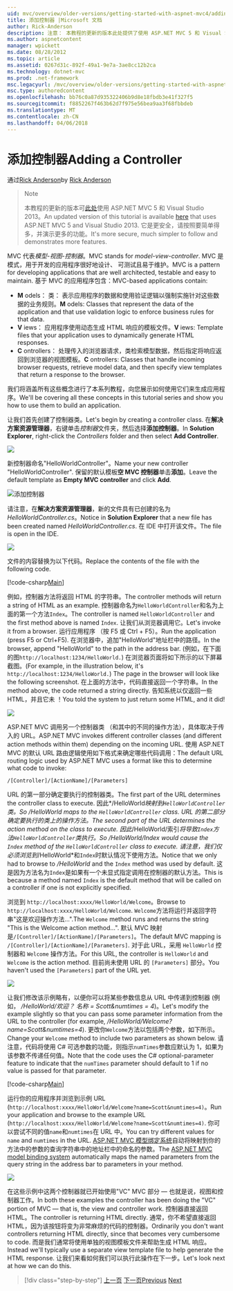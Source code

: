 ```yaml
---
uid: mvc/overview/older-versions/getting-started-with-aspnet-mvc4/adding-a-controller
title: 添加控制器 |Microsoft 文档
author: Rick-Anderson
description: 注意： 本教程的更新的版本此处提供了使用 ASP.NET MVC 5 和 Visual Studio 2013。 它是更安全，请按照和演示要简单得多...
ms.author: aspnetcontent
manager: wpickett
ms.date: 08/28/2012
ms.topic: article
ms.assetid: 0267d31c-892f-49a1-9e7a-3ae8cc12b2ca
ms.technology: dotnet-mvc
ms.prod: .net-framework
msc.legacyurl: /mvc/overview/older-versions/getting-started-with-aspnet-mvc4/adding-a-controller
msc.type: authoredcontent
ms.openlocfilehash: bb76c0a87d935322406b9d8e18fbdb3e41f327f5
ms.sourcegitcommit: f8852267f463b62d7f975e56bea9aa3f68fbbdeb
ms.translationtype: MT
ms.contentlocale: zh-CN
ms.lasthandoff: 04/06/2018
---
```

<a name="adding-a-controller"></a><span data-ttu-id="5d1b0-104">添加控制器</span><span class="sxs-lookup"><span data-stu-id="5d1b0-104">Adding a Controller</span></span>
====================
<span data-ttu-id="5d1b0-105">通过[Rick Anderson](https://github.com/Rick-Anderson)</span><span class="sxs-lookup"><span data-stu-id="5d1b0-105">by [Rick Anderson](https://github.com/Rick-Anderson)</span></span>

> > [!NOTE]
> > <span data-ttu-id="5d1b0-106">本教程的更新的版本可[此处](../../getting-started/introduction/getting-started.md)使用 ASP.NET MVC 5 和 Visual Studio 2013。</span><span class="sxs-lookup"><span data-stu-id="5d1b0-106">An updated version of this tutorial is available [here](../../getting-started/introduction/getting-started.md) that uses ASP.NET MVC 5 and Visual Studio 2013.</span></span> <span data-ttu-id="5d1b0-107">它是更安全，请按照要简单得多，并演示更多的功能。</span><span class="sxs-lookup"><span data-stu-id="5d1b0-107">It's more secure, much simpler to follow and demonstrates more features.</span></span>


<span data-ttu-id="5d1b0-108">MVC 代表*模型-视图-控制器*。</span><span class="sxs-lookup"><span data-stu-id="5d1b0-108">MVC stands for *model-view-controller*.</span></span> <span data-ttu-id="5d1b0-109">MVC 是模式，用于开发的应用程序很好地设计、 可测试且易于维护。</span><span class="sxs-lookup"><span data-stu-id="5d1b0-109">MVC is a pattern for developing applications that are well architected, testable and easy to maintain.</span></span> <span data-ttu-id="5d1b0-110">基于 MVC 的应用程序包含：</span><span class="sxs-lookup"><span data-stu-id="5d1b0-110">MVC-based applications contain:</span></span>

- <span data-ttu-id="5d1b0-111">**M** odels： 类： 表示应用程序的数据和使用验证逻辑以强制实施针对这些数据的业务规则。</span><span class="sxs-lookup"><span data-stu-id="5d1b0-111">**M** odels: Classes that represent the data of the application and that use validation logic to enforce business rules for that data.</span></span>
- <span data-ttu-id="5d1b0-112">**V** iews： 应用程序使用动态生成 HTML 响应的模板文件。</span><span class="sxs-lookup"><span data-stu-id="5d1b0-112">**V** iews: Template files that your application uses to dynamically generate HTML responses.</span></span>
- <span data-ttu-id="5d1b0-113">**C** ontrollers： 处理传入的浏览器请求，类检索模型数据，然后指定将响应返回到浏览器的视图模板。</span><span class="sxs-lookup"><span data-stu-id="5d1b0-113">**C** ontrollers: Classes that handle incoming browser requests, retrieve model data, and then specify view templates that return a response to the browser.</span></span>

<span data-ttu-id="5d1b0-114">我们将涵盖所有这些概念进行了本系列教程，向您展示如何使用它们来生成应用程序。</span><span class="sxs-lookup"><span data-stu-id="5d1b0-114">We'll be covering all these concepts in this tutorial series and show you how to use them to build an application.</span></span>

<span data-ttu-id="5d1b0-115">让我们首先创建了控制器类。</span><span class="sxs-lookup"><span data-stu-id="5d1b0-115">Let's begin by creating a controller class.</span></span> <span data-ttu-id="5d1b0-116">在**解决方案资源管理器**，右键单击*控制器*文件夹，然后选择**添加控制器**。</span><span class="sxs-lookup"><span data-stu-id="5d1b0-116">In **Solution Explorer**, right-click the *Controllers* folder and then select **Add Controller**.</span></span>

![](adding-a-controller/_static/image1.png)

<span data-ttu-id="5d1b0-117">新控制器命名&quot;HelloWorldController&quot;。</span><span class="sxs-lookup"><span data-stu-id="5d1b0-117">Name your new controller &quot;HelloWorldController&quot;.</span></span> <span data-ttu-id="5d1b0-118">保留的默认模板**空 MVC 控制器**单击**添加**。</span><span class="sxs-lookup"><span data-stu-id="5d1b0-118">Leave the default template as **Empty MVC controller** and click **Add**.</span></span>

![添加控制器](adding-a-controller/_static/image2.png)

<span data-ttu-id="5d1b0-120">请注意，在**解决方案资源管理器**，新的文件具有已创建的名为*HelloWorldController.cs*。</span><span class="sxs-lookup"><span data-stu-id="5d1b0-120">Notice in **Solution Explorer** that a new file has been created named *HelloWorldController.cs*.</span></span> <span data-ttu-id="5d1b0-121">在 IDE 中打开该文件。</span><span class="sxs-lookup"><span data-stu-id="5d1b0-121">The file is open in the IDE.</span></span>

![](adding-a-controller/_static/image3.png)

<span data-ttu-id="5d1b0-122">文件的内容替换为以下代码。</span><span class="sxs-lookup"><span data-stu-id="5d1b0-122">Replace the contents of the file with the following code.</span></span>

[!code-csharp[Main](adding-a-controller/samples/sample1.cs)]

<span data-ttu-id="5d1b0-123">例如，控制器方法将返回 HTML 的字符串。</span><span class="sxs-lookup"><span data-stu-id="5d1b0-123">The controller methods will return a string of HTML as an example.</span></span> <span data-ttu-id="5d1b0-124">控制器命名为`HelloWorldController`和名为上面的第一个方法`Index`。</span><span class="sxs-lookup"><span data-stu-id="5d1b0-124">The controller is named `HelloWorldController` and the first method above is named `Index`.</span></span> <span data-ttu-id="5d1b0-125">让我们从浏览器调用它。</span><span class="sxs-lookup"><span data-stu-id="5d1b0-125">Let's invoke it from a browser.</span></span> <span data-ttu-id="5d1b0-126">运行应用程序 （按 F5 或 Ctrl + F5）。</span><span class="sxs-lookup"><span data-stu-id="5d1b0-126">Run the application (press F5 or Ctrl+F5).</span></span> <span data-ttu-id="5d1b0-127">在浏览器中，追加&quot;HelloWorld&quot;地址栏中的路径。</span><span class="sxs-lookup"><span data-stu-id="5d1b0-127">In the browser, append &quot;HelloWorld&quot; to the path in the address bar.</span></span> <span data-ttu-id="5d1b0-128">(例如，在下面的图`http://localhost:1234/HelloWorld.`) 在浏览器页面将如下所示的以下屏幕截图。</span><span class="sxs-lookup"><span data-stu-id="5d1b0-128">(For example, in the illustration below, it's `http://localhost:1234/HelloWorld.`) The page in the browser will look like the following screenshot.</span></span> <span data-ttu-id="5d1b0-129">在上面的方法中，代码直接返回一个字符串。</span><span class="sxs-lookup"><span data-stu-id="5d1b0-129">In the method above, the code returned a string directly.</span></span> <span data-ttu-id="5d1b0-130">告知系统以仅返回一些 HTML，并且它未 ！</span><span class="sxs-lookup"><span data-stu-id="5d1b0-130">You told the system to just return some HTML, and it did!</span></span>

![](adding-a-controller/_static/image4.png)

<span data-ttu-id="5d1b0-131">ASP.NET MVC 调用另一个控制器类 （和其中的不同的操作方法），具体取决于传入的 URL。</span><span class="sxs-lookup"><span data-stu-id="5d1b0-131">ASP.NET MVC invokes different controller classes (and different action methods within them) depending on the incoming URL.</span></span> <span data-ttu-id="5d1b0-132">使用 ASP.NET MVC 的默认 URL 路由逻辑使用如下格式来确定哪些代码调用：</span><span class="sxs-lookup"><span data-stu-id="5d1b0-132">The default URL routing logic used by ASP.NET MVC uses a format like this to determine what code to invoke:</span></span>

`/[Controller]/[ActionName]/[Parameters]`

<span data-ttu-id="5d1b0-133">URL 的第一部分确定要执行的控制器类。</span><span class="sxs-lookup"><span data-stu-id="5d1b0-133">The first part of the URL determines the controller class to execute.</span></span> <span data-ttu-id="5d1b0-134">因此*/HelloWorld*映射到`HelloWorldController`类。</span><span class="sxs-lookup"><span data-stu-id="5d1b0-134">So */HelloWorld* maps to the `HelloWorldController` class.</span></span> <span data-ttu-id="5d1b0-135">URL 的第二部分确定要执行的类上的操作方法。</span><span class="sxs-lookup"><span data-stu-id="5d1b0-135">The second part of the URL determines the action method on the class to execute.</span></span> <span data-ttu-id="5d1b0-136">因此*/HelloWorld/索引*将导致`Index`方法`HelloWorldController`类执行。</span><span class="sxs-lookup"><span data-stu-id="5d1b0-136">So */HelloWorld/Index* would cause the `Index` method of the `HelloWorldController` class to execute.</span></span> <span data-ttu-id="5d1b0-137">请注意，我们仅必须浏览到*/HelloWorld*和`Index`时默认情况下使用方法。</span><span class="sxs-lookup"><span data-stu-id="5d1b0-137">Notice that we only had to browse to */HelloWorld* and the `Index` method was used by default.</span></span> <span data-ttu-id="5d1b0-138">这是因为方法名为`Index`是如果有一个未显式指定调用在控制器的默认方法。</span><span class="sxs-lookup"><span data-stu-id="5d1b0-138">This is because a method named `Index` is the default method that will be called on a controller if one is not explicitly specified.</span></span>

<span data-ttu-id="5d1b0-139">浏览到 `http://localhost:xxxx/HelloWorld/Welcome`。</span><span class="sxs-lookup"><span data-stu-id="5d1b0-139">Browse to `http://localhost:xxxx/HelloWorld/Welcome`.</span></span> <span data-ttu-id="5d1b0-140">`Welcome`方法将运行并返回字符串&quot;这是欢迎操作方法...&quot;.</span><span class="sxs-lookup"><span data-stu-id="5d1b0-140">The `Welcome` method runs and returns the string &quot;This is the Welcome action method...&quot;.</span></span> <span data-ttu-id="5d1b0-141">默认 MVC 映射是`/[Controller]/[ActionName]/[Parameters]`。</span><span class="sxs-lookup"><span data-stu-id="5d1b0-141">The default MVC mapping is `/[Controller]/[ActionName]/[Parameters]`.</span></span> <span data-ttu-id="5d1b0-142">对于此 URL，采用 `HelloWorld` 控制器和 `Welcome` 操作方法。</span><span class="sxs-lookup"><span data-stu-id="5d1b0-142">For this URL, the controller is `HelloWorld` and `Welcome` is the action method.</span></span> <span data-ttu-id="5d1b0-143">目前尚未使用 URL 的 `[Parameters]` 部分。</span><span class="sxs-lookup"><span data-stu-id="5d1b0-143">You haven't used the `[Parameters]` part of the URL yet.</span></span>

![](adding-a-controller/_static/image5.png)

<span data-ttu-id="5d1b0-144">让我们修改该示例略有，以便你可以将某些参数信息从 URL 中传递到控制器 (例如， */HelloWorld/欢迎？ 名称 = Scott&amp;numtimes = 4*)。</span><span class="sxs-lookup"><span data-stu-id="5d1b0-144">Let's modify the example slightly so that you can pass some parameter information from the URL to the controller (for example, */HelloWorld/Welcome?name=Scott&amp;numtimes=4*).</span></span> <span data-ttu-id="5d1b0-145">更改你`Welcome`方法以包括两个参数，如下所示。</span><span class="sxs-lookup"><span data-stu-id="5d1b0-145">Change your `Welcome` method to include two parameters as shown below.</span></span> <span data-ttu-id="5d1b0-146">请注意，代码将使用 C# 可选参数的功能，则指示`numTimes`参数应默认为 1，如果为该参数不传递任何值。</span><span class="sxs-lookup"><span data-stu-id="5d1b0-146">Note that the code uses the C# optional-parameter feature to indicate that the `numTimes` parameter should default to 1 if no value is passed for that parameter.</span></span>

[!code-csharp[Main](adding-a-controller/samples/sample2.cs)]

<span data-ttu-id="5d1b0-147">运行你的应用程序并浏览到示例 URL (`http://localhost:xxxx/HelloWorld/Welcome?name=Scott&numtimes=4)`。</span><span class="sxs-lookup"><span data-stu-id="5d1b0-147">Run your application and browse to the example URL (`http://localhost:xxxx/HelloWorld/Welcome?name=Scott&numtimes=4)`.</span></span> <span data-ttu-id="5d1b0-148">你可以尝试不同的值`name`和`numtimes`在 URL 中。</span><span class="sxs-lookup"><span data-stu-id="5d1b0-148">You can try different values for `name` and `numtimes` in the URL.</span></span> <span data-ttu-id="5d1b0-149">[ASP.NET MVC 模型绑定系统](http://odetocode.com/Blogs/scott/archive/2009/04/27/6-tips-for-asp-net-mvc-model-binding.aspx)自动将映射到你的方法中的参数的查询字符串中的地址栏中的命名的参数。</span><span class="sxs-lookup"><span data-stu-id="5d1b0-149">The [ASP.NET MVC model binding system](http://odetocode.com/Blogs/scott/archive/2009/04/27/6-tips-for-asp-net-mvc-model-binding.aspx) automatically maps the named parameters from the query string in the address bar to parameters in your method.</span></span>

![](adding-a-controller/_static/image6.png)

<span data-ttu-id="5d1b0-150">在这些示例中这两个控制器就已开始使用&quot;VC&quot; MVC 部分 — 也就是说，视图和控制器工作。</span><span class="sxs-lookup"><span data-stu-id="5d1b0-150">In both these examples the controller has been doing the &quot;VC&quot; portion of MVC — that is, the view and controller work.</span></span> <span data-ttu-id="5d1b0-151">控制器直接返回 HTML。</span><span class="sxs-lookup"><span data-stu-id="5d1b0-151">The controller is returning HTML directly.</span></span> <span data-ttu-id="5d1b0-152">通常，你不希望直接返回 HTML，因为该按钮将变为非常麻烦的代码的控制器。</span><span class="sxs-lookup"><span data-stu-id="5d1b0-152">Ordinarily you don't want controllers returning HTML directly, since that becomes very cumbersome to code.</span></span> <span data-ttu-id="5d1b0-153">而是我们通常将使用单独的视图模板文件来帮助生成 HTML 响应。</span><span class="sxs-lookup"><span data-stu-id="5d1b0-153">Instead we'll typically use a separate view template file to help generate the HTML response.</span></span> <span data-ttu-id="5d1b0-154">让我们来看如何我们可以执行此操作在下一步。</span><span class="sxs-lookup"><span data-stu-id="5d1b0-154">Let's look next at how we can do this.</span></span>

> [!div class="step-by-step"]
> <span data-ttu-id="5d1b0-155">[上一页](intro-to-aspnet-mvc-4.md)
> [下一页](adding-a-view.md)</span><span class="sxs-lookup"><span data-stu-id="5d1b0-155">[Previous](intro-to-aspnet-mvc-4.md)
[Next](adding-a-view.md)</span></span>
